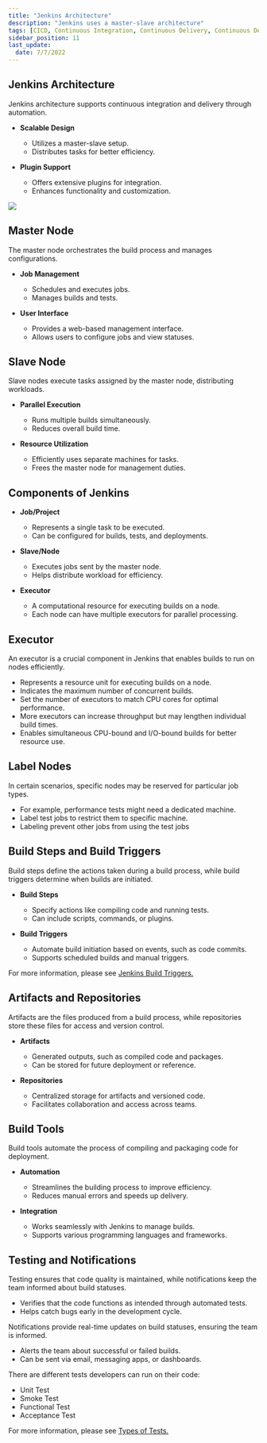 ```yaml
---
title: "Jenkins Architecture"
description: "Jenkins uses a master-slave architecture"
tags: [CICD, Continuous Integration, Continuous Delivery, Continuous Deployment, Jenkins]
sidebar_position: 11
last_update:
  date: 7/7/2022
---
```



## Jenkins Architecture

Jenkins architecture supports continuous integration and delivery through automation.

- **Scalable Design**  
  - Utilizes a master-slave setup.  
  - Distributes tasks for better efficiency.  

- **Plugin Support**  
  - Offers extensive plugins for integration.  
  - Enhances functionality and customization.  

<div class='img-center'>

![](/img/docs/cicd-jenkins-architecture-1026.png)

</div>


## Master Node

The master node orchestrates the build process and manages configurations.

- **Job Management**  
  - Schedules and executes jobs.  
  - Manages builds and tests.  

- **User Interface**  
  - Provides a web-based management interface.  
  - Allows users to configure jobs and view statuses.  

## Slave Node

Slave nodes execute tasks assigned by the master node, distributing workloads.

- **Parallel Execution**  
  - Runs multiple builds simultaneously.  
  - Reduces overall build time.  

- **Resource Utilization**  
  - Efficiently uses separate machines for tasks.  
  - Frees the master node for management duties.

## Components of Jenkins

- **Job/Project**  
   - Represents a single task to be executed.  
   - Can be configured for builds, tests, and deployments.  

- **Slave/Node**  
   - Executes jobs sent by the master node.  
   - Helps distribute workload for efficiency.  

- **Executor**  
   - A computational resource for executing builds on a node.  
   - Each node can have multiple executors for parallel processing.  



## Executor

An executor is a crucial component in Jenkins that enables builds to run on nodes efficiently.

- Represents a resource unit for executing builds on a node.
- Indicates the maximum number of concurrent builds.
- Set the number of executors to match CPU cores for optimal performance.  
- More executors can increase throughput but may lengthen individual build times.  
- Enables simultaneous CPU-bound and I/O-bound builds for better resource use.

## Label Nodes

In certain scenarios, specific nodes may be reserved for particular job types. 

- For example, performance tests might need a dedicated machine.
- Label test jobs to restrict them to specific machine.
- Labeling prevent other jobs from using the test jobs

## Build Steps and Build Triggers

Build steps define the actions taken during a build process, while build triggers determine when builds are initiated.

- **Build Steps**  
   - Specify actions like compiling code and running tests.  
   - Can include scripts, commands, or plugins.  

- **Build Triggers**  
   - Automate build initiation based on events, such as code commits.  
   - Supports scheduled builds and manual triggers.  

For more information, please see [Jenkins Build Triggers.](/docs/017-Version-Control-and-CICD/002-CICD/003-Jenkins-Notes/015-Jenkins-Build-Triggers.md)

## Artifacts and Repositories

Artifacts are the files produced from a build process, while repositories store these files for access and version control.

- **Artifacts**  
   - Generated outputs, such as compiled code and packages.  
   - Can be stored for future deployment or reference.  

- **Repositories**  
   - Centralized storage for artifacts and versioned code.  
   - Facilitates collaboration and access across teams.  

## Build Tools

Build tools automate the process of compiling and packaging code for deployment.

- **Automation**  
   - Streamlines the building process to improve efficiency.  
   - Reduces manual errors and speeds up delivery.  

- **Integration**  
   - Works seamlessly with Jenkins to manage builds.  
   - Supports various programming languages and frameworks.  

## Testing and Notifications

Testing ensures that code quality is maintained, while notifications keep the team informed about build statuses.

  - Verifies that the code functions as intended through automated tests.  
  - Helps catch bugs early in the development cycle.  

Notifications provide real-time updates on build statuses, ensuring the team is informed.

  - Alerts the team about successful or failed builds.  
  - Can be sent via email, messaging apps, or dashboards.  

There are different tests developers can run on their code:

- Unit Test
- Smoke Test
- Functional Test
- Acceptance Test

For more information, please see [Types of Tests.](/docs/017-Version-Control-and-CICD/002-CICD/CICD-Overview.md#types-of-tests)
